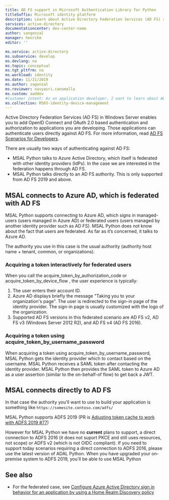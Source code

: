 ```yaml
---
title: AD FS support in Microsoft Authentication Library for Python
titleSuffix: Microsoft identity platform
description: Learn about Active Directory Federation Services (AD FS) support in Microsoft Authentication Library for Java (MSAL4j).
services: active-directory
documentationcenter: dev-center-name
author: sangonzal
manager: henrikm
editor: ''

ms.service: active-directory
ms.subservice: develop
ms.devlang: na
ms.topic: conceptual
ms.tgt_pltfrm: na
ms.workload: identity
ms.date: 11/21/2019
ms.author: sagonzal
ms.reviewer: navyasri.canumalla
ms.custom: aaddev
#Customer intent: As an application developer, I want to learn about AD FS support in MSAL for Java so I can decide if this platform meets my application development needs and requirements.
ms.collection: M365-identity-device-management
---
```


Active Directory Federation Services (AD FS) in Windows Server enables you to add OpenID Connect and OAuth 2.0 based authentication and authorization to applications you are developing. Those applications can authenticate users directly against AD FS. For more information, read [AD FS Scenarios for Developers](https://docs.microsoft.com/en-us/windows-server/identity/ad-fs/overview/ad-fs-scenarios-for-developers).


There are usually two ways of authenticating against AD FS:

- MSAL Python talks to Azure Active Directory, which itself is federated with other identity providers (IdPs). In the case we are interested in the federation happens through AD FS.
- MSAL Python talks directly to an AD FS authority. This is only supported from AD FS 2019 and above.

## MSAL connects to Azure AD, which is federated with AD FS
MSAL Python supports connecting to Azure AD, which signs in managed-users (users managed in Azure AD) or federated users (users managed by another identity provider such as AD FS). MSAL Python does not know about the fact that users are federated. As far as it’s concerned, it talks to Azure AD.

The authority you use in this case is the usual authority (authority host name + tenant, common, or organizations).

### Acquiring a token interactively for federated users
When you call the acquire_token_by_authorization_code or acquire_token_by_device_flow , the user experience is typically:

1. The user enters their account ID.
2. Azure AD displays briefly the message "Taking you to your organization's page".
The user is redirected to the sign-in page of the identity provider. The sign-in page is usually customized with the logo of the organization.
3. Supported AD FS versions in this federated scenario are AD FS v2, AD FS v3 (Windows Server 2012 R2), and AD FS v4 (AD FS 2016).

### Acquiring a token using acquire_token_by_username_password
When acquiring a token using acquire_token_by_username_password, MSAL Python gets the identity provider which to contact based on the username. MSAL Python receives a SAML token after contacting the identity provider. MSAL Python then provides the SAML token to Azure AD as a user assertion (similar to the on-behalf-of flow) to get back a JWT.

## MSAL connects directly to AD FS

In that case the authority you'll want to use to build your application is something like `https://somesite.contoso.com/adfs/`

MSAL Python supports ADFS 2019 (PR is [Adjusting token cache to work with ADFS 2019 #77](https://github.com/AzureAD/microsoft-authentication-library-for-python/pull/77))

However for MSAL Python we have no **current** plans to support, a direct connection to ADFS 2016 (it does not suport PKCE and still uses resources, not scope) or ADFS v2 (which is not OIDC compliant). If you need to support today scenarios requiring a direct connection to ADFS 2016, please use the latest version of ADAL Python. When you have upgraded your on-premise system to ADFS 2019, you'll be able to use MSAL Python

## See also

- For the federated case, see [Configure Azure Active Directory sign in behavior for an application by using a Home Realm Discovery policy](https://docs.microsoft.com/en-us/azure/active-directory/manage-apps/configure-authentication-for-federated-users-portal)